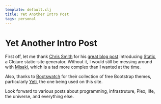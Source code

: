 ```yaml
---
template: default.clj
title: Yet Another Intro Post
tags: personal
---
```


# Yet Another Intro Post 

First off, let me thank [Chris Smith](http://crsmithdev.com) for his
[great blog post](http://crsmithdev.com/2013/09/02/a-blog-refresh-with-bootstrap-and-static/)
introducing [Static](http://nakkaya.com/static.html), a Clojure static-site
generator. Without it, I would still be messing around with
[Misaki](https://liquidz.github.io/misaki/), which is a tad more complex than I
wanted at the time.

Also, thanks to [Bootswatch](http://bootswatch.com) for their collection of
free Bootstrap themes, particularly [Yeti](http://bootswatch.com/yeti), the one
being used on this site.

Look forward to various posts about programming, infrastruture, Plex, life, the
universe, and everything else.
